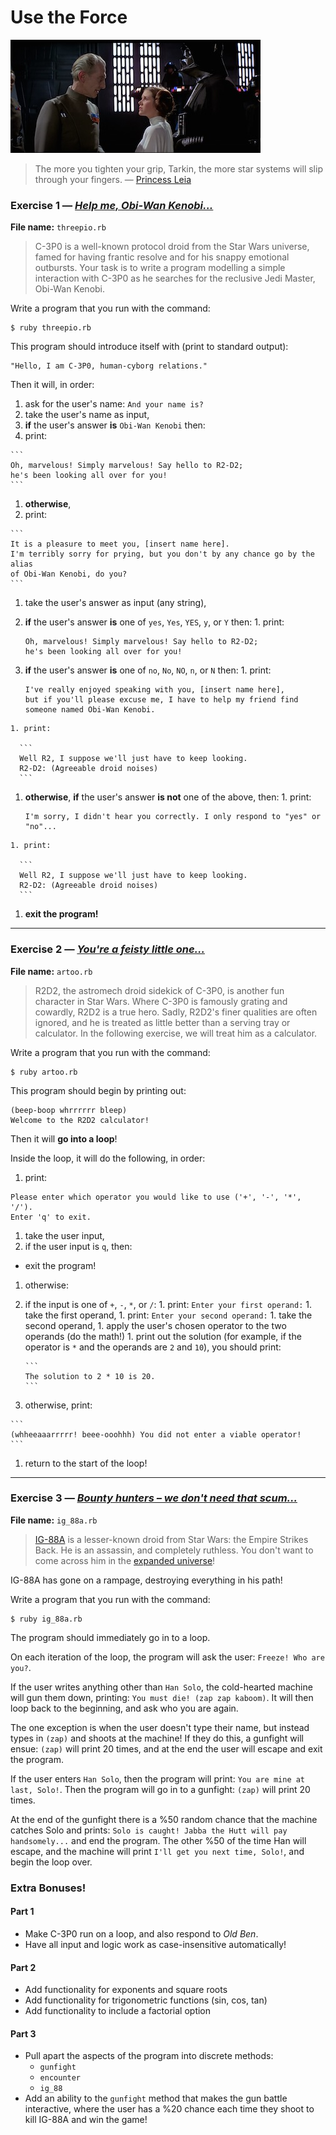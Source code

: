 # Use the Force

![The Tarkin Doctrine](assets/leia-vader-tarkin.jpg)

> The more you tighten your grip, Tarkin, the more star systems will slip 
> through your fingers. — [Princess Leia](youtube0)

### Exercise 1 — *[Help me, Obi-Wan Kenobi...][youtube1]*

**File name:** `threepio.rb`

> C-3P0 is a well-known protocol droid from the Star Wars universe, famed for 
> having frantic resolve and for his snappy emotional outbursts. Your task is 
> to write a program modelling a simple interaction with C-3P0 as he searches 
> for the reclusive Jedi Master, Obi-Wan Kenobi.

Write a program that you run with the command:

```
$ ruby threepio.rb
```

This program should introduce itself with (print to standard output):

```
"Hello, I am C-3P0, human-cyborg relations."
```

Then it will, in order:

1. ask for the user's name: `And your name is?`
1. take the user's name as input,
1. **if** the user's answer **is** `Obi-Wan Kenobi` then:
  1. print:

    ```
    Oh, marvelous! Simply marvelous! Say hello to R2-D2; 
    he's been looking all over for you!
    ```

1. **otherwise**,
  1. print: 

    ```
    It is a pleasure to meet you, [insert name here]. 
    I'm terribly sorry for prying, but you don't by any chance go by the alias 
    of Obi-Wan Kenobi, do you?
    ```

  1. take the user's answer as input (any string),
  1. **if** the user's answer **is** one of `yes`, `Yes`, `YES`, `y`, or `Y` 
     then:
    1. print: 

      ```
      Oh, marvelous! Simply marvelous! Say hello to R2-D2; 
      he's been looking all over for you!
      ```

  1. **if** the user's answer **is** one of `no`, `No`, `NO`, `n`, or `N` then:
    1. print: 

      ```
      I've really enjoyed speaking with you, [insert name here], 
      but if you'll please excuse me, I have to help my friend find 
      someone named Obi-Wan Kenobi.
      ```

    1. print: 

      ```
      Well R2, I suppose we'll just have to keep looking. 
      R2-D2: (Agreeable droid noises)
      ```

  1. **otherwise**, **if** the user's answer **is not** one of the above, then:
    1. print: 

      ```
      I'm sorry, I didn't hear you correctly. I only respond to "yes" or "no"...
      ```

    1. print: 

      ```
      Well R2, I suppose we'll just have to keep looking.
      R2-D2: (Agreeable droid noises)
      ```

1. **exit the program!**

---

### Exercise 2 — *[You're a feisty little one...][youtube2]*

**File name:** `artoo.rb`

> R2D2, the astromech droid sidekick of C-3P0, is another fun character in Star 
> Wars. Where C-3P0 is famously grating and cowardly, R2D2 is a true hero. 
> Sadly, R2D2's finer qualities are often ignored, and he is treated as little 
> better than a serving tray or calculator. In the following exercise, we will 
> treat him as a calculator.

Write a program that you run with the command:

```
$ ruby artoo.rb
```

This program should begin by printing out:

```
(beep-boop whrrrrrr bleep)
Welcome to the R2D2 calculator!
```

Then it will **go into a loop**!

Inside the loop, it will do the following, in order:

1. print: 

  ```
  Please enter which operator you would like to use ('+', '-', '*', '/').
  Enter 'q' to exit.
  ```

1. take the user input,
1. if the user input is `q`, then:
  - exit the program!
1. otherwise:
  1. if the input is one of `+`, `-`, `*`, or `/`:
    1. print: `Enter your first operand:`
    1. take the first operand,
    1. print: `Enter your second operand:`
    1. take the second operand,
    1. apply the user's chosen operator to the two operands (do the math!)
    1. print out the solution (for example, if the operator is `*` and the 
       operands are `2` and `10`), you should print: 

         ```
         The solution to 2 * 10 is 20.
         ```

  1. otherwise, print: 

    ```
    (whheeaaarrrrr! beee-ooohhh) You did not enter a viable operator!
    ```

1. return to the start of the loop!

---

### Exercise 3 — *[Bounty hunters &ndash; we don't need that scum...][youtube3]*

**File name:** `ig_88a.rb`

> [IG-88A][ig_img] is a lesser-known droid from Star Wars: the Empire Strikes 
> Back. He is an assassin, and completely ruthless. You don't want to come 
> across him in the [expanded universe][ig_info]!

IG-88A has gone on a rampage, destroying everything in his path!

Write a program that you run with the command:

```
$ ruby ig_88a.rb
```

The program should immediately go in to a loop.

On each iteration of the loop, the program will ask the user: 
`Freeze! Who are you?`.

If the user writes anything other than `Han Solo`, the cold-hearted machine 
will gun them down, printing: `You must die! (zap zap kaboom)`. It will then 
loop back to the beginning, and ask who you are again.

The one exception is when the user doesn't type their name, but instead 
types in `(zap)` and shoots at the machine! If they do this, a gunfight will 
ensue: `(zap)` will print 20 times, and at the end the user will escape and 
exit the program.

If the user enters `Han Solo`, then the program will print: 
`You are mine at last, Solo!`. Then the program will go in to a gunfight: 
`(zap)` will print 20 times.

At the end of the gunfight there is a %50 random chance that the machine 
catches Solo and prints: 
`Solo is caught! Jabba the Hutt will pay handsomely...` and end the program. 
The other %50 of the time Han will escape, and the machine will print 
`I'll get you next time, Solo!`, and begin the loop over.

### Extra Bonuses!

#### Part 1

- Make C-3P0 run on a loop, and also respond to *Old Ben*.
- Have all input and logic work as case-insensitive automatically!

#### Part 2

- Add functionality for exponents and square roots
- Add functionality for trigonometric functions (sin, cos, tan)
- Add functionality to include a factorial option

#### Part 3

- Pull apart the aspects of the program into discrete methods:
  - `gunfight`
  - `encounter`
  - `ig_88`
- Add an ability to the `gunfight` method that makes the gun battle interactive,
  where the user has a %20 chance each time they shoot to kill IG-88A and win 
  the game!

[youtube0]: https://www.youtube.com/watch?v=-wntX-a3jSY
[youtube1]: https://www.youtube.com/watch?v=xIFJLMyUwrg
[youtube2]: https://www.youtube.com/watch?v=acTBJSEEZR4
[youtube3]: https://www.youtube.com/watch?v=6dEIfRH8VtU
[ig_img]:   assets/ig88.png
[ig_info]:  http://starwars.wikia.com/wiki/IG-88A
